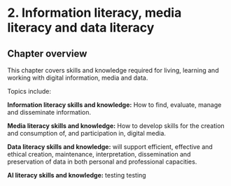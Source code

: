 # 2. Information literacy, media literacy and data literacy

## Chapter overview

This chapter covers skills and knowledge required for living, learning and working with digital information, media and data.
 
Topics include:
 
**Information literacy skills and knowledge:** How to find, evaluate, manage and disseminate information.
 
**Media literacy skills and knowledge:** How to develop skills for the creation and consumption of, and participation in, digital media.
 
**Data literacy skills and knowledge:** will support efficient, effective and ethical creation, maintenance, interpretation, dissemination and preservation of data in both personal and professional capacities.

**AI literacy skills and knowledge:** testing testing
